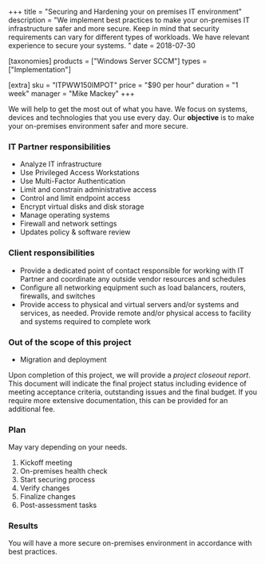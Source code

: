 +++
title = "Securing and Hardening your on premises IT environment"
description = "We implement best practices to make your on-premises IT infrastructure safer and more secure. Keep in mind that security requirements can vary for different types of workloads. We have relevant experience to secure your systems. "
date = 2018-07-30

[taxonomies]
products = ["Windows Server SCCM"]
types = ["Implementation"]

[extra]
sku = "ITPWW150IMPOT"
price = "$90 per hour"
duration = "1 week"
manager = "Mike Mackey"
+++

We will help to get the most out of what you have. We focus on systems,
devices and technologies that you use every day. Our **objective** is to
make your on-premises environment safer and more secure.

### IT Partner responsibilities

-   Analyze IT infrastructure
-   Use Privileged Access Workstations
-   Use Multi-Factor Authentication
-   Limit and constrain administrative access
-   Control and limit endpoint access
-   Encrypt virtual disks and disk storage
-   Manage operating systems
-   Firewall and network settings
-   Updates policy & software review

### Client responsibilities

-   Provide a dedicated point of contact responsible for working with IT
    Partner and coordinate any outside vendor resources and schedules
-   Configure all networking equipment such as load balancers, routers,
    firewalls, and switches
-   Provide access to physical and virtual servers and/or systems and
    services, as needed. Provide remote and/or physical access to
    facility and systems required to complete work

### Out of the scope of this project

-   Migration and deployment

Upon completion of this project, we will provide a *project closeout
report*. This document will indicate the final project status including
evidence of meeting acceptance criteria, outstanding issues and the
final budget. If you require more extensive documentation, this can be
provided for an additional fee.

### Plan

May vary depending on your needs.

1.  Kickoff meeting
2.  On-premises health check
3.  Start securing process
4.  Verify changes
5.  Finalize changes
6.  Post-assessment tasks

### Results

You will have a more secure on-premises environment in accordance with
best practices.